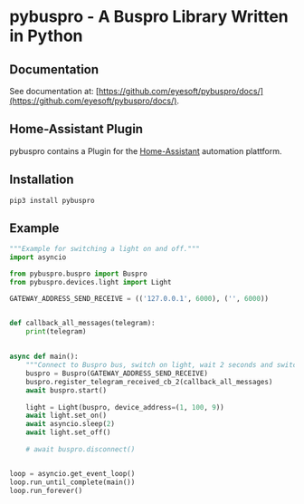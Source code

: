 pybuspro - A Buspro Library Written in Python
====================================================

Documentation
-------------

See documentation at: [https://github.com/eyesoft/pybuspro/docs/](https://github.com/eyesoft/pybuspro/docs/).


Home-Assistant Plugin
---------------------

pybuspro contains a Plugin for the [Home-Assistant](https://home-assistant.io/) automation plattform.


Installation
-------

```commandline
pip3 install pybuspro
```


Example
-------

```python
"""Example for switching a light on and off."""
import asyncio

from pybuspro.buspro import Buspro
from pybuspro.devices.light import Light

GATEWAY_ADDRESS_SEND_RECEIVE = (('127.0.0.1', 6000), ('', 6000))


def callback_all_messages(telegram):
    print(telegram)
    
    
async def main():
    """Connect to Buspro bus, switch on light, wait 2 seconds and switch of off again."""
    buspro = Buspro(GATEWAY_ADDRESS_SEND_RECEIVE)
    buspro.register_telegram_received_cb_2(callback_all_messages)
    await buspro.start()
    
    light = Light(buspro, device_address=(1, 100, 9))
    await light.set_on()
    await asyncio.sleep(2)
    await light.set_off()
    
    # await buspro.disconnect()


loop = asyncio.get_event_loop()
loop.run_until_complete(main())
loop.run_forever()

```
